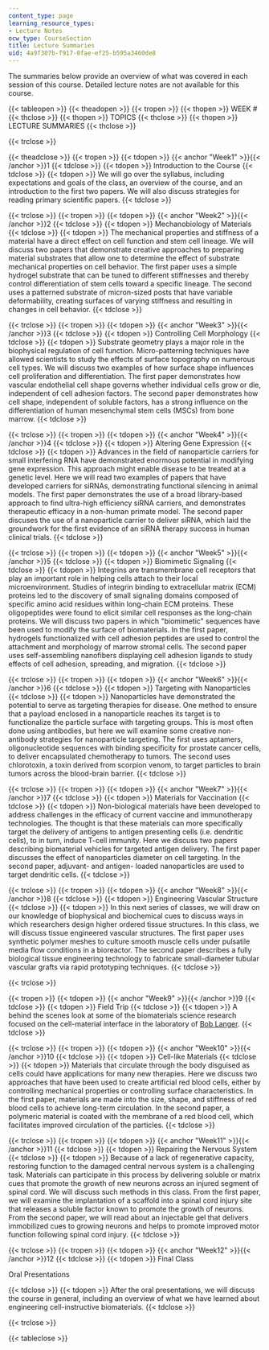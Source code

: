 ```yaml
---
content_type: page
learning_resource_types:
- Lecture Notes
ocw_type: CourseSection
title: Lecture Summaries
uid: 4a9f307b-f917-0fae-ef25-b595a3460de8
---
```


The summaries below provide an overview of what was covered in each session of this course. Detailed lecture notes are not available for this course.

{{< tableopen >}}
{{< theadopen >}}
{{< tropen >}}
{{< thopen >}}
WEEK #
{{< thclose >}}
{{< thopen >}}
TOPICS
{{< thclose >}}
{{< thopen >}}
LECTURE SUMMARIES
{{< thclose >}}

{{< trclose >}}

{{< theadclose >}}
{{< tropen >}}
{{< tdopen >}}
{{< anchor "Week1" >}}{{< /anchor >}}1
{{< tdclose >}}
{{< tdopen >}}
Introduction to the Course
{{< tdclose >}}
{{< tdopen >}}
We will go over the syllabus, including expectations and goals of the class, an overview of the course, and an introduction to the first two papers. We will also discuss strategies for reading primary scientific papers.
{{< tdclose >}}

{{< trclose >}}
{{< tropen >}}
{{< tdopen >}}
{{< anchor "Week2" >}}{{< /anchor >}}2
{{< tdclose >}}
{{< tdopen >}}
Mechanobiology of Materials
{{< tdclose >}}
{{< tdopen >}}
The mechanical properties and stiffness of a material have a direct effect on cell function and stem cell lineage. We will discuss two papers that demonstrate creative approaches to preparing material substrates that allow one to determine the effect of substrate mechanical properties on cell behavior. The first paper uses a simple hydrogel substrate that can be tuned to different stiffnesses and thereby control differentiation of stem cells toward a specific lineage. The second uses a patterned substrate of micron-sized posts that have variable deformability, creating surfaces of varying stiffness and resulting in changes in cell behavior.
{{< tdclose >}}

{{< trclose >}}
{{< tropen >}}
{{< tdopen >}}
{{< anchor "Week3" >}}{{< /anchor >}}3
{{< tdclose >}}
{{< tdopen >}}
Controlling Cell Morphology
{{< tdclose >}}
{{< tdopen >}}
Substrate geometry plays a major role in the biophysical regulation of cell function. Micro-patterning techniques have allowed scientists to study the effects of surface topography on numerous cell types. We will discuss two examples of how surface shape influences cell proliferation and differentiation. The first paper demonstrates how vascular endothelial cell shape governs whether individual cells grow or die, independent of cell adhesion factors. The second paper demonstrates how cell shape, independent of soluble factors, has a strong influence on the differentiation of human mesenchymal stem cells (MSCs) from bone marrow.
{{< tdclose >}}

{{< trclose >}}
{{< tropen >}}
{{< tdopen >}}
{{< anchor "Week4" >}}{{< /anchor >}}4
{{< tdclose >}}
{{< tdopen >}}
Altering Gene Expression
{{< tdclose >}}
{{< tdopen >}}
Advances in the field of nanoparticle carriers for small interfering RNA have demonstrated enormous potential in modifying gene expression. This approach might enable disease to be treated at a genetic level. Here we will read two examples of papers that have developed carriers for siRNAs, demonstrating functional silencing in animal models. The first paper demonstrates the use of a broad library-based approach to find ultra-high efficiency siRNA carriers, and demonstrates therapeutic efficacy in a non-human primate model. The second paper discuses the use of a nanoparticle carrier to deliver siRNA, which laid the groundwork for the first evidence of an siRNA therapy success in human clinical trials.
{{< tdclose >}}

{{< trclose >}}
{{< tropen >}}
{{< tdopen >}}
{{< anchor "Week5" >}}{{< /anchor >}}5
{{< tdclose >}}
{{< tdopen >}}
Biomimetic Signaling
{{< tdclose >}}
{{< tdopen >}}
Integrins are transmembrane cell receptors that play an important role in helping cells attach to their local microenvironment. Studies of integrin binding to extracellular matrix (ECM) proteins led to the discovery of small signaling domains composed of specific amino acid residues within long-chain ECM proteins. These oligopeptides were found to elicit similar cell responses as the long-chain proteins. We will discuss two papers in which "biomimetic" sequences have been used to modify the surface of biomaterials. In the first paper, hydrogels functionalized with cell adhesion peptides are used to control the attachment and morphology of marrow stromal cells. The second paper uses self-assembling nanofibers displaying cell adhesion ligands to study effects of cell adhesion, spreading, and migration.
{{< tdclose >}}

{{< trclose >}}
{{< tropen >}}
{{< tdopen >}}
{{< anchor "Week6" >}}{{< /anchor >}}6
{{< tdclose >}}
{{< tdopen >}}
Targeting with Nanoparticles
{{< tdclose >}}
{{< tdopen >}}
Nanoparticles have demonstrated the potential to serve as targeting therapies for disease. One method to ensure that a payload enclosed in a nanoparticle reaches its target is to functionalize the particle surface with targeting groups. This is most often done using antibodies, but here we will examine some creative non-antibody strategies for nanoparticle targeting. The first uses aptamers, oligonucleotide sequences with binding specificity for prostate cancer cells, to deliver encapsulated chemotherapy to tumors. The second uses chlorotoxin, a toxin derived from scorpion venom, to target particles to brain tumors across the blood-brain barrier.
{{< tdclose >}}

{{< trclose >}}
{{< tropen >}}
{{< tdopen >}}
{{< anchor "Week7" >}}{{< /anchor >}}7
{{< tdclose >}}
{{< tdopen >}}
Materials for Vaccination
{{< tdclose >}}
{{< tdopen >}}
Non-biological materials have been developed to address challenges in the efficacy of current vaccine and immunotherapy technologies. The thought is that these materials can more specifically target the delivery of antigens to antigen presenting cells (i.e. dendritic cells), to in turn, induce T-cell immunity. Here we discuss two papers describing biomaterial vehicles for targeted antigen delivery. The first paper discusses the effect of nanoparticles diameter on cell targeting. In the second paper, adjuvant- and antigen- loaded nanoparticles are used to target dendritic cells.
{{< tdclose >}}

{{< trclose >}}
{{< tropen >}}
{{< tdopen >}}
{{< anchor "Week8" >}}{{< /anchor >}}8
{{< tdclose >}}
{{< tdopen >}}
Engineering Vascular Structure
{{< tdclose >}}
{{< tdopen >}}
In this next series of classes, we will draw on our knowledge of biophysical and biochemical cues to discuss ways in which researchers design higher ordered tissue structures. In this class, we will discuss tissue engineered vascular structures. The first paper uses synthetic polymer meshes to culture smooth muscle cells under pulsatile media flow conditions in a bioreactor. The second paper describes a fully biological tissue engineering technology to fabricate small-diameter tubular vascular grafts via rapid prototyping techniques.
{{< tdclose >}}

{{< trclose >}}

{{< tropen >}}
{{< tdopen >}}
{{< anchor "Week9" >}}{{< /anchor >}}9
{{< tdclose >}}
{{< tdopen >}}
Field Trip
{{< tdclose >}}
{{< tdopen >}}
A behind the scenes look at some of the biomaterials science research focused on the cell-material interface in the laboratory of [Bob Langer](http://web.mit.edu/langerlab/).
{{< tdclose >}}

{{< trclose >}}
{{< tropen >}}
{{< tdopen >}}
{{< anchor "Week10" >}}{{< /anchor >}}10
{{< tdclose >}}
{{< tdopen >}}
Cell-like Materials
{{< tdclose >}}
{{< tdopen >}}
Materials that circulate through the body disguised as cells could have applications for many new therapies. Here we discuss two approaches that have been used to create artificial red blood cells, either by controlling mechanical properties or controlling surface characteristics. In the first paper, materials are made into the size, shape, and stiffness of red blood cells to achieve long-term circulation. In the second paper, a polymeric material is coated with the membrane of a red blood cell, which facilitates improved circulation of the particles.
{{< tdclose >}}

{{< trclose >}}
{{< tropen >}}
{{< tdopen >}}
{{< anchor "Week11" >}}{{< /anchor >}}11
{{< tdclose >}}
{{< tdopen >}}
Repairing the Nervous System
{{< tdclose >}}
{{< tdopen >}}
Because of a lack of regenerative capacity, restoring function to the damaged central nervous system is a challenging task. Materials can participate in this process by delivering soluble or matrix cues that promote the growth of new neurons across an injured segment of spinal cord. We will discuss such methods in this class. From the first paper, we will examine the implantation of a scaffold into a spinal cord injury site that releases a soluble factor known to promote the growth of neurons. From the second paper, we will read about an injectable gel that delivers immobilized cues to growing neurons and helps to promote improved motor function following spinal cord injury.
{{< tdclose >}}

{{< trclose >}}
{{< tropen >}}
{{< tdopen >}}
{{< anchor "Week12" >}}{{< /anchor >}}12
{{< tdclose >}}
{{< tdopen >}}
Final Class

Oral Presentations


{{< tdclose >}}
{{< tdopen >}}
After the oral presentations, we will discuss the course in general, including an overview of what we have learned about engineering cell-instructive biomaterials.
{{< tdclose >}}

{{< trclose >}}

{{< tableclose >}}